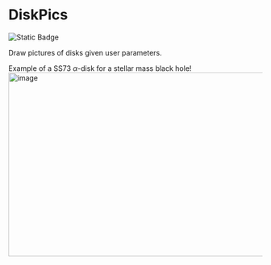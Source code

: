 # DiskPics
![Static Badge](https://img.shields.io/badge/doi-10.5281%2Fzenodo.16762185-750851)

Draw pictures of disks given user parameters.

Example of a SS73 $\alpha$-disk for a stellar mass black hole!
<img width="1086" height="365" alt="image" src="https://github.com/user-attachments/assets/fb916ee8-7315-4e2f-b90d-f87454e71d4b" />


